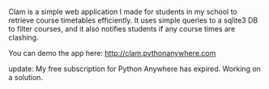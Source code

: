 Clam is a simple web application I made for students in my school to retrieve course timetables efficiently.
It uses simple queries to a sqlite3 DB to filter courses, and it also notifies students if any course times
are clashing.

You can demo the app here: http://clam.pythonanywhere.com

update: My free subscription for Python Anywhere has expired. Working on a solution.
